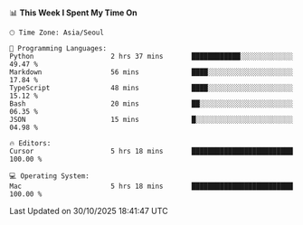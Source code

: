 <!--START_SECTION:waka-->
📊 **This Week I Spent My Time On** 

```text
🕑︎ Time Zone: Asia/Seoul

💬 Programming Languages: 
Python                   2 hrs 37 mins       ████████████░░░░░░░░░░░░░   49.47 % 
Markdown                 56 mins             ████░░░░░░░░░░░░░░░░░░░░░   17.84 % 
TypeScript               48 mins             ████░░░░░░░░░░░░░░░░░░░░░   15.12 % 
Bash                     20 mins             ██░░░░░░░░░░░░░░░░░░░░░░░   06.35 % 
JSON                     15 mins             █░░░░░░░░░░░░░░░░░░░░░░░░   04.98 % 

🔥 Editors: 
Cursor                   5 hrs 18 mins       █████████████████████████   100.00 % 

💻 Operating System: 
Mac                      5 hrs 18 mins       █████████████████████████   100.00 % 
```


 Last Updated on 30/10/2025 18:41:47 UTC
<!--END_SECTION:waka-->

<div align="center">
  
